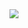 <img src="https://capsule-render.vercel.app/api?type=waving!&color=F08080&height=250&section=header&text=Welcome&fontSize=90&fontColor=1D1E23&fontAlignY=50&desc=Geondori's%20Github&descSize=20&descAlignY=70&descAlign=62" />
